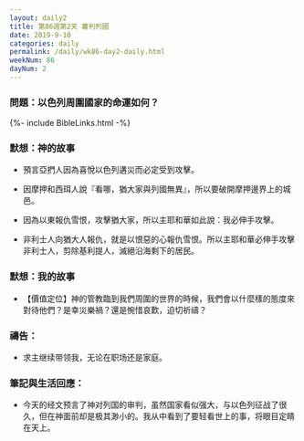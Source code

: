 ```yaml
---
layout: daily2
title: 第86週第2天 審判列國
date: 2019-9-10
categories: daily
permalink: /daily/wk86-day2-daily.html
weekNum: 86
dayNum: 2
---
```


### 問題：以色列周圍國家的命運如何？

{%- include BibleLinks.html -%}

### 默想：神的故事
+ 預言亞捫人因為喜悅以色列遘災而必定受到攻擊。

+ 因摩押和西珥人說『看哪，猶大家與列國無異』，所以要破開摩押邊界上的城邑。

+ 因為以東報仇雪恨，攻擊猶大家，所以主耶和華如此說：我必伸手攻擊。

+ 非利士人向猶大人報仇，就是以恨惡的心報仇雪恨。所以主耶和華必伸手攻擊非利士人，剪除基利提人，滅絕沿海剩下的居民。


### 默想：我的故事
+ 【價值定位】神的管教臨到我們周圍的世界的時候，我們會以什麼樣的態度來對待他們？是幸災樂禍？還是惋惜哀歎，迫切祈禱？


### 禱告：

+ 求主继续带领我，无论在职场还是家庭。

### 筆記與生活回應：

+ 今天的经文预言了神对列国的审判，虽然国家看似强大，与以色列征战了很久，但在神面前却是极其渺小的。我从中看到了要轻看世上的事，将眼目定睛在天上。


